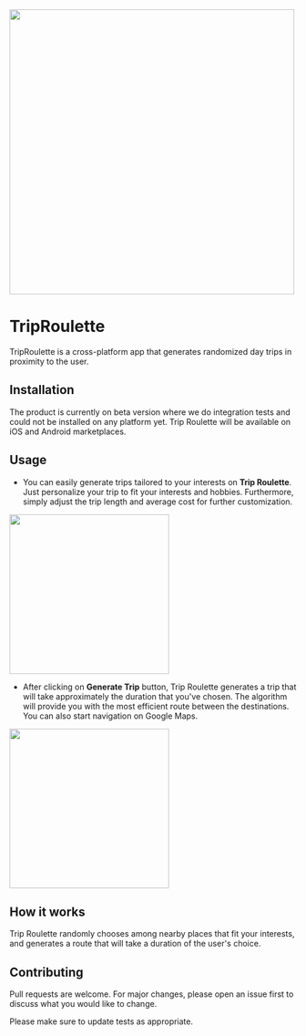 <img src="/demo/combined-trip.jpg" width="500"/>

# TripRoulette

TripRoulette is a cross-platform app that generates randomized day trips in proximity to the user.

## Installation

The product is currently on beta version where we do integration tests and could not be installed on any platform yet. Trip Roulette will be available on iOS and Android marketplaces.

## Usage

* You can easily generate trips tailored to your interests on **Trip Roulette**. Just personalize your trip to fit your interests and hobbies. Furthermore, simply adjust the trip length and average cost for further customization.

<img width="280" src="/demo/preferences.gif">

* After clicking on **Generate Trip** button, Trip Roulette generates a trip that will take approximately the duration that you've chosen. The algorithm will provide you with the most efficient route between the destinations. You can also start navigation on Google Maps.

<img width="280" src="/demo/demo_trip.gif">

## How it works

Trip Roulette randomly chooses among nearby places that fit your interests, and generates a route that will take a duration of the user's choice.

## Contributing

Pull requests are welcome. For major changes, please open an issue first to discuss what you would like to change.

Please make sure to update tests as appropriate.

